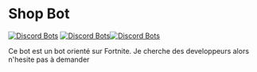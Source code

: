 # Shop Bot

[![Discord Bots](https://top.gg/api/widget/status/769571046759989268.svg)](https://top.gg/bot/769571046759989268) [![Discord Bots](https://top.gg/api/widget/servers/769571046759989268.svg)](https://top.gg/bot/769571046759989268)[![Discord Bots](https://top.gg/api/widget/upvotes/769571046759989268.svg)](https://top.gg/bot/769571046759989268)

Ce bot est un bot orienté sur Fortnite. Je cherche des developpeurs alors n'hesite pas à demander
